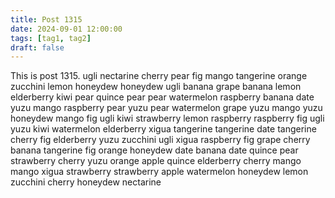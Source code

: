 ```yaml
---
title: Post 1315
date: 2024-09-01 12:00:00
tags: [tag1, tag2]
draft: false
---
```

This is post 1315.
ugli
nectarine
cherry
pear
fig
mango
tangerine
orange
zucchini
lemon
honeydew
honeydew
ugli
banana
grape
banana
lemon
elderberry
kiwi
pear
quince
pear
pear
watermelon
raspberry
banana
date
yuzu
mango
raspberry
pear
yuzu
pear
watermelon
grape
yuzu
mango
yuzu
honeydew
mango
fig
ugli
kiwi
strawberry
lemon
raspberry
raspberry
fig
ugli
yuzu
kiwi
watermelon
elderberry
xigua
tangerine
tangerine
date
tangerine
cherry
fig
elderberry
yuzu
zucchini
ugli
xigua
raspberry
fig
grape
cherry
banana
tangerine
fig
orange
honeydew
date
banana
date
quince
pear
strawberry
cherry
yuzu
orange
apple
quince
elderberry
cherry
mango
mango
xigua
strawberry
strawberry
apple
watermelon
honeydew
lemon
zucchini
cherry
honeydew
nectarine
